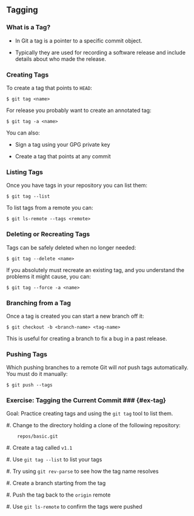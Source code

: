 Tagging
-------

### What is a Tag? ###

  * In Git a tag is a pointer to a specific commit object.

  * Typically they are used for recording a software release and
    include details about who made the release.

### Creating Tags ###

To create a tag that points to `HEAD`:

    $ git tag <name>

For release you probably want to create an annotated tag:

    $ git tag -a <name>

You can also:

  * Sign a tag using your GPG private key

  * Create a tag that points at any commit

### Listing Tags ###

Once you have tags in your repository you can list them:

    $ git tag --list

To list tags from a remote you can:

    $ git ls-remote --tags <remote>

### Deleting or Recreating Tags ###

Tags can be safely deleted when no longer needed:

    $ git tag --delete <name>

If you absolutely must recreate an existing tag, and you understand
the problems it might cause, you can:

    $ git tag --force -a <name>

### Branching from a Tag ###

Once a tag is created you can start a new branch off it:

    $ git checkout -b <branch-name> <tag-name>

This is useful for creating a branch to fix a bug in a past release.

### Pushing Tags ###

Which pushing branches to a remote Git will *not* push tags
automatically.  You must do it manually:

    $ git push --tags

### Exercise: Tagging the Current Commit ### {#ex-tag}

<div class="notes">

Goal: Practice creating tags and using the `git tag` tool to list
them.

</div>

  #. Change to the directory holding a clone of the following
     repository:

        repos/basic.git

  #. Create a tag called `v1.1`

  #. Use `git tag --list` to list your tags

  #. Try using `git rev-parse` to see how the tag name resolves

  #. Create a branch starting from the tag

  #. Push the tag back to the `origin` remote

  #. Use `git ls-remote` to confirm the tags were pushed
